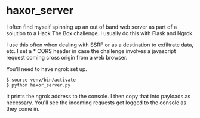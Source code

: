 # haxor_server

I often find myself spinning up an out of band web server as part of a solution to a Hack The Box challenge. I usually do this with Flask and Ngrok. 

I use this often when dealing with SSRF or as a destination to exfiltrate data, etc. I set a * CORS header in case the challenge involves a javascript request coming cross origin from a web browser.

You'll need to have ngrok set up.

`$ source venv/bin/activate` <br />
`$ python haxor_server.py`

It prints the ngrok address to the console. I then copy that into payloads as necessary. You'll see the incoming requests get logged to the console as they come in.
